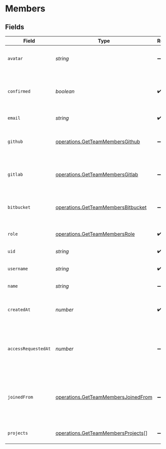 # Members


## Fields

| Field                                                                                      | Type                                                                                       | Required                                                                                   | Description                                                                                | Example                                                                                    |
| ------------------------------------------------------------------------------------------ | ------------------------------------------------------------------------------------------ | ------------------------------------------------------------------------------------------ | ------------------------------------------------------------------------------------------ | ------------------------------------------------------------------------------------------ |
| `avatar`                                                                                   | *string*                                                                                   | :heavy_minus_sign:                                                                         | ID of the file for the Avatar of this member.                                              | 123a6c5209bc3778245d011443644c8d27dc2c50                                                   |
| `confirmed`                                                                                | *boolean*                                                                                  | :heavy_check_mark:                                                                         | Boolean that indicates if this member was confirmed by an owner.                           | true                                                                                       |
| `email`                                                                                    | *string*                                                                                   | :heavy_check_mark:                                                                         | The email of this member.                                                                  | jane.doe@example.com                                                                       |
| `github`                                                                                   | [operations.GetTeamMembersGithub](../../models/operations/getteammembersgithub.md)         | :heavy_minus_sign:                                                                         | Information about the GitHub account for this user.                                        |                                                                                            |
| `gitlab`                                                                                   | [operations.GetTeamMembersGitlab](../../models/operations/getteammembersgitlab.md)         | :heavy_minus_sign:                                                                         | Information about the GitLab account of this user.                                         |                                                                                            |
| `bitbucket`                                                                                | [operations.GetTeamMembersBitbucket](../../models/operations/getteammembersbitbucket.md)   | :heavy_minus_sign:                                                                         | Information about the Bitbucket account of this user.                                      |                                                                                            |
| `role`                                                                                     | [operations.GetTeamMembersRole](../../models/operations/getteammembersrole.md)             | :heavy_check_mark:                                                                         | Role of this user in the team.                                                             | OWNER                                                                                      |
| `uid`                                                                                      | *string*                                                                                   | :heavy_check_mark:                                                                         | The ID of this user.                                                                       | zTuNVUXEAvvnNN3IaqinkyMw                                                                   |
| `username`                                                                                 | *string*                                                                                   | :heavy_check_mark:                                                                         | The unique username of this user.                                                          | jane-doe                                                                                   |
| `name`                                                                                     | *string*                                                                                   | :heavy_minus_sign:                                                                         | The name of this user.                                                                     | Jane Doe                                                                                   |
| `createdAt`                                                                                | *number*                                                                                   | :heavy_check_mark:                                                                         | Timestamp in milliseconds when this member was added.                                      | 1588720733602                                                                              |
| `accessRequestedAt`                                                                        | *number*                                                                                   | :heavy_minus_sign:                                                                         | Timestamp in milliseconds for when this team member was accepted by an owner.              | 1588820733602                                                                              |
| `joinedFrom`                                                                               | [operations.GetTeamMembersJoinedFrom](../../models/operations/getteammembersjoinedfrom.md) | :heavy_minus_sign:                                                                         | Map with information about the members origin if they joined by requesting access.         |                                                                                            |
| `projects`                                                                                 | [operations.GetTeamMembersProjects](../../models/operations/getteammembersprojects.md)[]   | :heavy_minus_sign:                                                                         | Array of project memberships                                                               |                                                                                            |